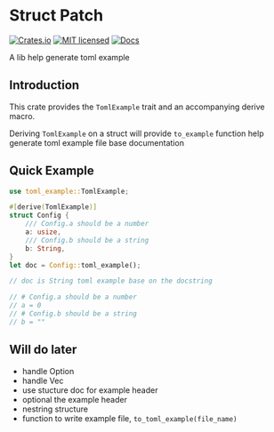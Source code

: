 # Struct Patch
[![Crates.io][crates-badge]][crate-url]
[![MIT licensed][mit-badge]][mit-url]
[![Docs][doc-badge]][doc-url]

A lib help generate toml example

## Introduction
This crate provides the `TomlExample` trait and an accompanying derive macro.

Deriving `TomlExample` on a struct will provide `to_example` function help generate toml example file base documentation

## Quick Example
```rust 
use toml_example::TomlExample;

#[derive(TomlExample)]
struct Config {
    /// Config.a should be a number
    a: usize,
    /// Config.b should be a string
    b: String,
}
let doc = Config::toml_example();

// doc is String toml example base on the docstring

// # Config.a should be a number
// a = 0
// # Config.b should be a string
// b = ""

```

## Will do later
- handle Option
- handle Vec
- use stucture doc for example header
- optional the example header
- nestring structure
- function to write example file, `to_toml_example(file_name)`

[crates-badge]: https://img.shields.io/crates/v/toml-example.svg
[crate-url]: https://crates.io/crates/toml-example
[mit-badge]: https://img.shields.io/badge/license-MIT-blue.svg
[mit-url]: https://github.com/yanganto/toml-example/blob/readme/LICENSE
[doc-badge]: https://img.shields.io/badge/docs-rs-orange.svg
[doc-url]: https://docs.rs/toml-example/
